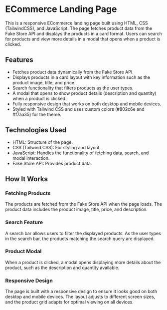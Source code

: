 # ECommerce Landing Page
This is a responsive ECommerce landing page built using HTML, CSS (TailwindCSS), and JavaScript. The page fetches product data from the Fake Store API and displays the products in a card format. Users can search for products and view more details in a modal that opens when a product is clicked.

## Features
- Fetches product data dynamically from the Fake Store API.
- Displays products in a card layout with key information such as the product image, title, and price.
- Search functionality that filters products as the user types.
- A modal that opens to show product details (description and quantity) when a product is clicked.
- Fully responsive design that works on both desktop and mobile devices.
- Styled with Tailwind CSS and uses custom colors (#802c6e and #f7aa35) for the theme.

## Technologies Used
- HTML: Structure of the page.
- CSS (Tailwind CSS): For styling and layout.
- JavaScript: Handles the functionality of fetching data, search, and modal interaction.
- Fake Store API: Provides product data.

## How It Works

### Fetching Products
The products are fetched from the Fake Store API when the page loads. The product data includes the product image, title, price, and description.

### Search Feature
A search bar allows users to filter the displayed products. As the user types in the search bar, the products matching the search query are displayed.

### Product Modal
When a product is clicked, a modal opens displaying more details about the product, such as the description and quantity available.

### Responsive Design
The page is built with a responsive design to ensure it looks good on both desktop and mobile devices. The layout adjusts to different screen sizes, and the product grid adapts for optimal viewing on all devices.